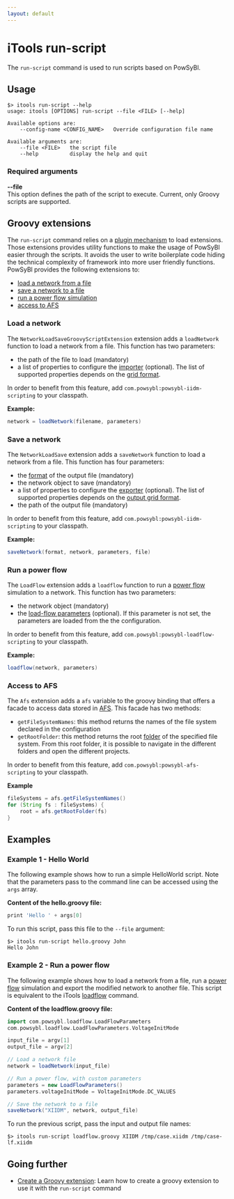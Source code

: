 ```yaml
---
layout: default
---
```


# iTools run-script

The `run-script` command is used to run scripts based on PowSyBl.
 
## Usage
```
$> itools run-script --help
usage: itools [OPTIONS] run-script --file <FILE> [--help]

Available options are:
    --config-name <CONFIG_NAME>   Override configuration file name

Available arguments are:
    --file <FILE>   the script file
    --help          display the help and quit
```

### Required arguments

**\-\-file**  
This option defines the path of the script to execute. Current, only Groovy scripts are supported.

## Groovy extensions
The `run-script` command relies on a [plugin mechanism]() to load extensions. Those extensions provides utility functions to make the usage of PowSyBl easier through the scripts. It avoids the user to write boilerplate code hiding the technical complexity of framework into more user friendly functions. PowSyBl provides the following extensions to:
- [load a network from a file](#load-a-network) 
- [save a network to a file](#save-a-network)
- [run a power flow simulation](#run-a-power-flow)
- [access to AFS](#access-to-afs)

### Load a network
The `NetworkLoadSaveGroovyScriptExtension` extension adds a `loadNetwork` function to load a network from a file. This function has two parameters:
- the path of the file to load (mandatory)
- a list of properties to configure the [importer](../../glossary.md#importer) (optional). The list of supported properties depends on the [grid format](../../index.html#grid-formats).

In order to benefit from this feature, add `com.powsybl:powsybl-iidm-scripting` to your classpath.

**Example:**
```groovy
network = loadNetwork(filename, parameters)
```

### Save a network
The `NetworkLoadSave` extension adds a `saveNetwork` function to load a network from a file. This function has four parameters:
- the [format](../../index.html#grid-formats) of the output file (mandatory)
- the network object to save (mandatory)
- a list of properties to configure the [exporter](../../glossary.md#exporter) (optional). The list of supported properties depends on the [output grid format](../../index.html#grid-formats).
- the path of the output file (mandatory)

In order to benefit from this feature, add `com.powsybl:powsybl-iidm-scripting` to your classpath.

**Example:**
```groovy
saveNetwork(format, network, parameters, file)
```

### Run a power flow
The `LoadFlow` extension adds a `loadflow` function to run a [power flow](../../simulation/powerflow/index.md) simulation to a network. This function has two parameters:
- the network object (mandatory)
- the [load-flow parameters]() (optional). If this parameter is not set, the parameters are loaded from the the configuration.

In order to benefit from this feature, add `com.powsybl:powsybl-loadflow-scripting` to your classpath.  

**Example:**
```groovy
loadflow(network, parameters)
```

### Access to AFS
The `Afs` extension adds a `afs` variable to the groovy binding that offers a facade to access data stored in [AFS](). This facade has two methods:
- `getFileSystemNames`: this method returns the names of the file system declared in the configuration
- `getRootFolder`: this method returns the root [folder]() of the specified file system. From this root folder, it is possible to navigate in the different folders and open the different projects. 

In order to benefit from this feature, add `com.powsybl:powsybl-afs-scripting` to your classpath.

**Example**
```groovy
fileSystems = afs.getFileSystemNames()
for (String fs : fileSystems) {
    root = afs.getRootFolder(fs)
}
```

## Examples

### Example 1 - Hello World
The following example shows how to run a simple HelloWorld script. Note that the parameters pass to the command line can be accessed using the `args` array. 

**Content of the hello.groovy file:**
```groovy
print 'Hello ' + args[0]
```

To run this script, pass this file to the `--file` argument:
```
$> itools run-script hello.groovy John
Hello John
```

### Example 2 - Run a power flow
The following example shows how to load a network from a file, run a [power flow](../../simulation/powerflow/index.md) simulation and export the modified network to another file. This script is equivalent to the iTools [loadflow](loadflow.md) command.

**Content of the loadflow.groovy file:**
```groovy
import com.powsybl.loadflow.LoadFlowParameters
com.powsybl.loadflow.LoadFlowParameters.VoltageInitMode

input_file = argv[1]
output_file = argv[2]

// Load a network file
network = loadNetwork(input_file)

// Run a power flow, with custom parameters
parameters = new LoadFlowParameters()
parameters.voltageInitMode = VoltageInitMode.DC_VALUES

// Save the network to a file
saveNetwork("XIIDM", network, output_file)
```

To run the previous script, pass the input and output file names: 
```
$> itools run-script loadflow.groovy XIIDM /tmp/case.xiidm /tmp/case-lf.xiidm
```

## Going further
- [Create a Groovy extension](): Learn how to create a groovy extension to use it with the `run-script` command
